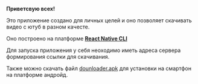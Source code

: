 **Приветсвую всех!** 

Это приложение создано для личных целей и оно позволяет скачивать видео с ютуб в разном качесте.

Оно построено на платформе [**React Native CLI**](https://reactnative.dev/docs/environment-setup)

Для запуска приложения у себя неоходимо иметь адреса сервера формирования ссылки для скачивания.

Также можно скачать файл [dounloader.apk]() для установки на смартфон на платформе андройд.
